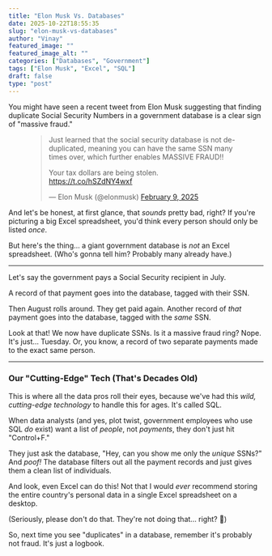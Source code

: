 ```yaml
---
title: "Elon Musk Vs. Databases"
date: 2025-10-22T18:55:35
slug: "elon-musk-vs-databases"
author: "Vinay"
featured_image: ""
featured_image_alt: ""
categories: ["Databases", "Government"]
tags: ["Elon Musk", "Excel", "SQL"]
draft: false
type: "post"
---
```


<p>You might have seen a recent tweet from Elon Musk suggesting that finding duplicate Social Security Numbers in a government database is a clear sign of "massive fraud."</p>

<figure ><div >
<blockquote class="twitter-tweet" data-width="500" data-dnt="true"><p lang="en" dir="ltr">Just learned that the social security database is not de-duplicated, meaning you can have the same SSN many times over, which further enables MASSIVE FRAUD!!

Your tax dollars are being stolen. <a href="https://t.co/hSZdNY4wxf">https://t.co/hSZdNY4wxf</a></p>&mdash; Elon Musk (@elonmusk) <a href="https://twitter.com/elonmusk/status/1888484555092312466?ref_src=twsrc%5Etfw">February 9, 2025</a></blockquote><script async src="https://platform.twitter.com/widgets.js" charset="utf-8"></script>
</div></figure>

<p>And let's be honest, at first glance, that <em>sounds</em> pretty bad, right? If you're picturing a big Excel spreadsheet, you'd think every person should only be listed <em>once</em>.</p>

<p>But here's the thing&#8230; a giant government database is <em>not</em> an Excel spreadsheet. (Who's gonna tell him? Probably many already have.)</p>

<hr />

<p>Let's say the government pays a Social Security recipient in July.</p>

<p>A record of that payment goes into the database, tagged with their SSN.</p>

<p>Then August rolls around. They get paid again. Another record of <em>that</em> payment goes into the database, tagged with the <em>same</em> SSN.</p>

<p>Look at that! We now have duplicate SSNs. Is it a massive fraud ring? Nope. It's just&#8230; Tuesday. Or, you know, a record of two separate payments made to the exact same person.</p>

<hr />

<h3 >Our "Cutting-Edge" Tech (That's Decades Old)</h3>

<p>This is where all the data pros roll their eyes, because we've had this <em>wild, cutting-edge technology</em> to handle this for ages. It's called SQL.</p>

<p>When data analysts (and yes, plot twist, government employees who use SQL <em>do</em> exist) want a list of <em>people</em>, not <em>payments</em>, they don't just hit "Control+F."</p>

<p>They just ask the database, "Hey, can you show me only the <em>unique</em> SSNs?" And <em>poof!</em> The database filters out all the payment records and just gives them a clean list of individuals.</p>

<p>And look, even Excel can do this! Not that I would <em>ever</em> recommend storing the entire country's personal data in a single Excel spreadsheet on a desktop.</p>

<p>(Seriously, please don't do that. They're not doing that&#8230; right? 🤨)</p>

<p>So, next time you see "duplicates" in a database, remember it's probably not fraud. It's just a logbook.</p>
